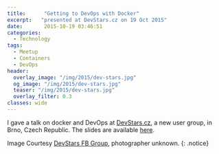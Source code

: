 ```yaml
---
title:      "Getting to DevOps with Docker"
excerpt:   "presented at DevStars.cz on 19 Oct 2015"
date:       2015-10-19 03:46:51
categories:
  - Technology
tags:
  - Meetup
  - Containers
  - DevOps
header:
  overlay_image: "/img/2015/dev-stars.jpg"
  og_image: "/img/2015/dev-stars.jpg"
  teaser: "/img/2015/dev-stars.jpg"
  overlay_filter: 0.3
classes: wide
---
```


I gave a talk on docker and DevOps at [DevStars.cz](http://devstars.cz), a new user group, in Brno, Czech Republic.  The slides are available [here](/talks/DevStars.cz.20151019/).

Image Courtesy [DevStars FB Group](https://www.facebook.com/devstarscz/), photographer unknown.
{: .notice}
